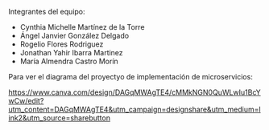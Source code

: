 Integrantes del equipo:

- Cynthia Michelle Martínez de la Torre
- Ángel Janvier González Delgado
- Rogelio Flores Rodriguez
- Jonathan Yahir Ibarra Martinez
- María Almendra Castro Morín



Para ver el diagrama del proyectyo de  implementación de microservicios:

https://www.canva.com/design/DAGqMWAgTE4/cMMkNGN0QuWLwIu1BcYwCw/edit?utm_content=DAGqMWAgTE4&utm_campaign=designshare&utm_medium=link2&utm_source=sharebutton

